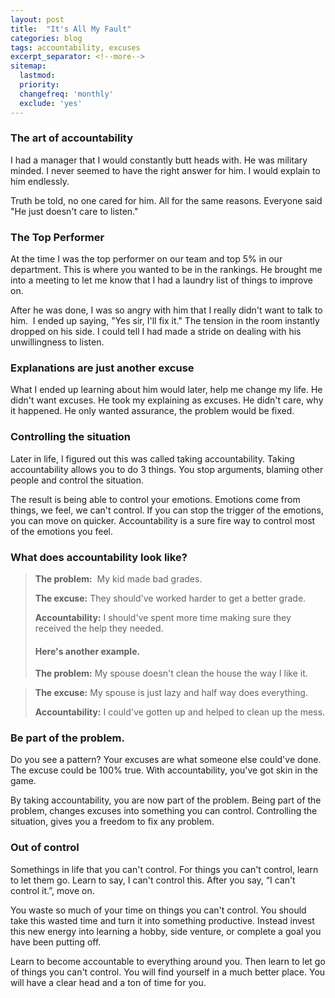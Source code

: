 ```yaml
---
layout: post
title:  "It's All My Fault"
categories: blog
tags: accountability, excuses
excerpt_separator: <!--more-->
sitemap:
  lastmod: 
  priority: 
  changefreq: 'monthly'
  exclude: 'yes'
---
```

### The art of accountability
I had a manager that I would constantly butt heads with. He was military minded. I never seemed to have the right answer for him. I would explain to him endlessly. 

Truth be told, no one cared for him. All for the same reasons. Everyone said "He just doesn't care to listen." <!--more-->

### The Top Performer
At the time I was the top performer on our team and top 5% in our department. This is where you wanted to be in the rankings. He brought me into a meeting to let me know that I had a laundry list of things to improve on. 

After he was done, I was so angry with him that I really didn't want to talk to him.  I ended up saying, "Yes sir, I'll fix it." The tension in the room instantly dropped on his side. I could tell I had made a stride on dealing with his unwillingness to listen.

### Explanations are just another excuse
What I ended up learning about him would later, help me change my life. He didn't want excuses. He took my explaining as excuses. He didn't care, why it happened. He only wanted assurance, the problem would be fixed. 

### Controlling the situation
Later in life, I figured out this was called taking accountability. Taking accountability allows you to do 3 things. You stop arguments, blaming other people and control the situation.

The result is being able to control your emotions. Emotions come from things, we feel, we can't control. If you can stop the trigger of the emotions, you can move on quicker. Accountability is a sure fire way to control most of the emotions you feel. 

### What does accountability look like?
>**The problem:**  My kid made bad grades. 
>
>**The excuse:** They should've worked harder to get a better grade.
>
>**Accountability:** I should've spent more time making sure they received the help they needed.
>
>#### Here's another example.
>
>**The problem:** My spouse doesn't clean the house the way I like it.

>**The excuse:** My spouse is just lazy and half way does everything.
>
>**Accountability:** I could've gotten up and helped to clean up the mess. 

### Be part of the problem.
Do you see a pattern? Your excuses are what someone else could've done. The excuse could be 100% true. With accountability, you've got skin in the game. 

By taking accountability, you are now part of the problem. Being part of the problem, changes excuses into something you can control. Controlling the situation, gives you a freedom to fix any problem. 

### Out of control
Somethings in life that you can't control. For things you can't control, learn to let them go. Learn to say, I can't control this. After you say, “I can't control it.”, move on. 

You waste so much of your time on things you can't control. You should take this wasted time and turn it into something productive. Instead invest this new energy into learning a hobby, side venture, or complete a goal you have been putting off.

Learn to become accountable to everything around you. Then learn to let go of things you can't control. You will find yourself in a much better place. You will have a clear head and a ton of time for you.

